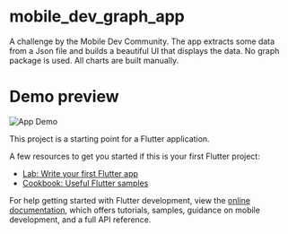 # mobile_dev_graph_app

A challenge by the Mobile Dev Community.
The app extracts some data from a Json file and builds a beautiful
UI that displays the data.
No graph package is used. All charts are built manually.

# Demo preview

![App Demo]("assets/videos/app_demo.mp4")

This project is a starting point for a Flutter application.

A few resources to get you started if this is your first Flutter project:

- [Lab: Write your first Flutter app](https://docs.flutter.dev/get-started/codelab)
- [Cookbook: Useful Flutter samples](https://docs.flutter.dev/cookbook)

For help getting started with Flutter development, view the
[online documentation](https://docs.flutter.dev/), which offers tutorials,
samples, guidance on mobile development, and a full API reference.
